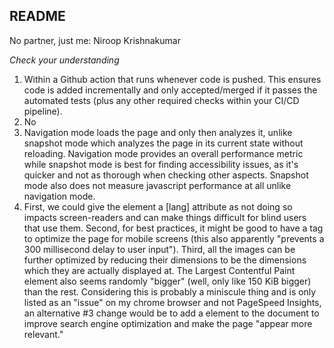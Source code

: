 ## README
No partner, just me: Niroop Krishnakumar

_Check your understanding_

1. Within a Github action that runs whenever code is pushed. This ensures code is added incrementally and only accepted/merged if it passes the automated tests (plus any other required checks within your CI/CD pipeline).
2. No
3. Navigation mode loads the page and only then analyzes it, unlike snapshot mode which analyzes the page in its current state without reloading. Navigation mode provides an overall performance metric while snapshot mode is best for finding accessibility issues, as it's quicker and not as thorough when checking other aspects. Snapshot mode also does not measure javascript performance at all unlike navigation mode.
4. First, we could give the <html> element a [lang] attribute as not doing so impacts screen-readers and can make things difficult for blind users that use them. Second, for best practices, it might be good to have a <meta name="viewport"> tag to optimize the page for mobile screens (this also apparently "prevents a 300 millisecond delay to user input"). Third, all the images can be further optimized by reducing their dimensions to be the dimensions which they are actually displayed at. The Largest Contentful Paint element also seems randomly "bigger" (well, only like 150 KiB bigger) than the rest. Considering this is probably a miniscule thing and is only listed as an "issue" on my chrome browser and not PageSpeed Insights, an alternative #3 change would be to add a <meta name=description> element to the document to improve search engine optimization and make the page "appear more relevant."






